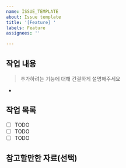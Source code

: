 ```yaml
---
name: ISSUE_TEMPLATE
about: Issue template
title: '[Feature] '
labels: Feature
assignees: ''

---
```


## 작업 내용
> 추가하려는 기능에 대해 간결하게 설명해주세요

- 

## 작업 목록

- [ ] TODO
- [ ] TODO
- [ ] TODO

## 참고할만한 자료(선택)
